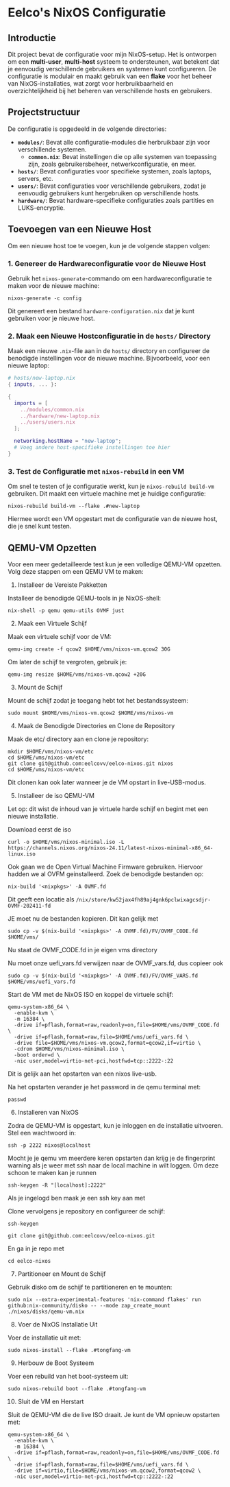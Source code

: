 
# Eelco's NixOS Configuratie

## Introductie

Dit project bevat de configuratie voor mijn NixOS-setup. Het is ontworpen om een **multi-user**, **multi-host** systeem te ondersteunen, wat betekent dat je eenvoudig verschillende gebruikers en systemen kunt configureren. De configuratie is modulair en maakt gebruik van een **flake** voor het beheer van NixOS-installaties, wat zorgt voor herbruikbaarheid en overzichtelijkheid bij het beheren van verschillende hosts en gebruikers.

## Projectstructuur

De configuratie is opgedeeld in de volgende directories:
- **`modules/`**: Bevat alle configuratie-modules die herbruikbaar zijn voor verschillende systemen.
  - **`common.nix`**: Bevat instellingen die op alle systemen van toepassing zijn, zoals gebruikersbeheer, netwerkconfiguratie, en meer.
- **`hosts/`**: Bevat configuraties voor specifieke systemen, zoals laptops, servers, etc.
- **`users/`**: Bevat configuraties voor verschillende gebruikers, zodat je eenvoudig gebruikers kunt hergebruiken op verschillende hosts.
- **`hardware/`**: Bevat hardware-specifieke configuraties zoals partities en LUKS-encryptie.

## Toevoegen van een Nieuwe Host

Om een nieuwe host toe te voegen, kun je de volgende stappen volgen:

### 1. Genereer de Hardwareconfiguratie voor de Nieuwe Host

Gebruik het `nixos-generate`-commando om een hardwareconfiguratie te maken voor de nieuwe machine:

```shell
nixos-generate -c config
```

Dit genereert een bestand `hardware-configuration.nix` dat je kunt gebruiken voor je nieuwe host.

### 2. Maak een Nieuwe Hostconfiguratie in de `hosts/` Directory

Maak een nieuwe `.nix`-file aan in de `hosts/` directory en configureer de benodigde instellingen voor de nieuwe machine. Bijvoorbeeld, voor een nieuwe laptop:

```nix
# hosts/new-laptop.nix
{ inputs, ... }:

{
  imports = [
    ../modules/common.nix
    ../hardware/new-laptop.nix
    ../users/users.nix
  ];

  networking.hostName = "new-laptop";
  # Voeg andere host-specifieke instellingen toe hier
}
```

### 3. Test de Configuratie met `nixos-rebuild` in een VM

Om snel te testen of je configuratie werkt, kun je `nixos-rebuild build-vm` gebruiken. Dit maakt een virtuele machine met je huidige configuratie:

```shell
nixos-rebuild build-vm --flake .#new-laptop
```
Hiermee wordt een VM opgestart met de configuratie van de nieuwe host, die je snel kunt testen.

## QEMU-VM Opzetten

Voor een meer gedetailleerde test kun je een volledige QEMU-VM opzetten. Volg deze stappen om een QEMU VM te maken:

1. Installeer de Vereiste Pakketten

Installeer de benodigde QEMU-tools in je NixOS-shell:

```shell
nix-shell -p qemu qemu-utils OVMF just
```

2. Maak een Virtuele Schijf

Maak een virtuele schijf voor de VM:

```shell
qemu-img create -f qcow2 $HOME/vms/nixos-vm.qcow2 30G
```

Om later de schijf te vergroten, gebruik je:

``` shell
qemu-img resize $HOME/vms/nixos-vm.qcow2 +20G
```

3. Mount de Schijf

Mount de schijf zodat je toegang hebt tot het bestandssysteem:

```shell
sudo mount $HOME/vms/nixos-vm.qcow2 $HOME/vms/nixos-vm
```

4. Maak de Benodigde Directories en Clone de Repository

Maak de etc/ directory aan en clone je repository:

```shell
mkdir $HOME/vms/nixos-vm/etc
cd $HOME/vms/nixos-vm/etc
git clone git@github.com:eelcovv/eelco-nixos.git nixos
cd $HOME/vms/nixos-vm/etc
```

Dit clonen kan ook later wanneer je de VM opstart in live-USB-modus.

5. Installeer de iso QEMU-VM

Let op: dit wist de inhoud van je virtuele harde schijf en begint met een nieuwe installatie.

Download eerst de iso

```shell
curl -o $HOME/vms/nixos-minimal.iso -L https://channels.nixos.org/nixos-24.11/latest-nixos-minimal-x86_64-linux.iso
```

Ook gaan we de  Open Virtual Machine Firmware gebruiken. Hiervoor hadden we al OVFM geinstalleerd. Zoek de benodigde bestanden op:

```shell
nix-build '<nixpkgs>' -A OVMF.fd
```

Dit geeft een locatie als `/nix/store/kw52jax4fh89aj4gnk6pclwixagcsdjr-OVMF-202411-fd`

JE moet nu de bestanden kopieren. Dit kan gelijk met

```shell
sudo cp -v $(nix-build '<nixpkgs>' -A OVMF.fd)/FV/OVMF_CODE.fd $HOME/vms/
```

Nu staat de OVMF_CODE.fd in je eigen vms directory

Nu moet onze uefi_vars.fd verwijzen naar de OVMF_vars.fd, dus copieer ook

```shell
sudo cp -v $(nix-build '<nixpkgs>' -A OVMF.fd)/FV/OVMF_VARS.fd $HOME/vms/uefi_vars.fd
```



Start de VM met de NixOS ISO en koppel de virtuele schijf:

```shell
qemu-system-x86_64 \
  -enable-kvm \
  -m 16384 \
  -drive if=pflash,format=raw,readonly=on,file=$HOME/vms/OVMF_CODE.fd \
  -drive if=pflash,format=raw,file=$HOME/vms/uefi_vars.fd \
  -drive file=$HOME/vms/nixos-vm.qcow2,format=qcow2,if=virtio \
  -cdrom $HOME/vms/nixos-minimal.iso \
  -boot order=d \
  -nic user,model=virtio-net-pci,hostfwd=tcp::2222-:22

```

Dit is gelijk aan het opstarten van een nixos live-usb.

Na het opstarten verander je het password in de qemu terminal met:

```shell
passwd
```

6. Installeren van NixOS

Zodra de QEMU-VM is opgestart, kun je inloggen en de installatie uitvoeren. Stel een wachtwoord in:

```shell
ssh -p 2222 nixos@localhost
```

Mocht je je qemu vm meerdere keren opstarten dan krijg je de fingerprint warning als je weer met ssh naar de local machine in wilt loggen. Om deze schoon te maken kan je runnen

```shell
ssh-keygen -R "[localhost]:2222"
```

Als je ingelogd ben maak je een ssh key aan met

Clone vervolgens je repository en configureer de schijf:
```shell
ssh-keygen
```

```shell
git clone git@github.com:eelcovv/eelco-nixos.git
```

En ga in je repo met
```shell
cd eelco-nixos
```

7. Partitioneer en Mount de Schijf

Gebruik disko om de schijf te partitioneren en te mounten:

```shell
sudo nix --extra-experimental-features 'nix-command flakes' run github:nix-community/disko -- --mode zap_create_mount ./nixos/disks/qemu-vm.nix
```

8. Voer de NixOS Installatie Uit

Voer de installatie uit met:

```shell
sudo nixos-install --flake .#tongfang-vm
```

9. Herbouw de Boot Systeem

Voer een rebuild van het boot-systeem uit:

```shell
sudo nixos-rebuild boot --flake .#tongfang-vm
```

10. Sluit de VM en Herstart

Sluit de QEMU-VM die de live ISO draait. Je kunt de VM opnieuw opstarten met:

```shell
qemu-system-x86_64 \
  -enable-kvm \
  -m 16384 \
  -drive if=pflash,format=raw,readonly=on,file=$HOME/vms/OVMF_CODE.fd \
  -drive if=pflash,format=raw,file=$HOME/vms/uefi_vars.fd \
  -drive if=virtio,file=$HOME/vms/nixos-vm.qcow2,format=qcow2 \
  -nic user,model=virtio-net-pci,hostfwd=tcp::2222-:22

```